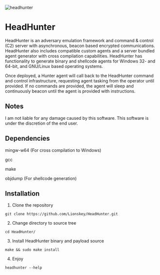 
![headhunter](https://github.com/Lionskey/HeadHunter/assets/55106700/51dd0e74-ea55-4b2e-9caf-bec3dd8dcd0c)

# HeadHunter
HeadHunter is an adversary emulation framework and command & control (C2) server with asynchronous, beacon based encrypted communications. HeadHunter also includes compatible custom agents and a server bundled agent generator with cross compilation capabilities.
HeadHunter has functionality to generate binary and shellcode agents for Windows 32- and 64-bit, and GNU/Linux based operating systems. 

Once deployed, a Hunter agent will call back to the HeadHunter command and control infrastructure, requesting agent tasking from the operator until provided. If no commands are provided, the agent will sleep and continuously beacon until the agent is provided with instructions.  

## Notes

I am not liable for any damage caused by this software. This software is under the discretion of the end user.

## Dependencies
mingw-w64 (For cross compilation to Windows)

gcc

make

objdump (For shellcode generation)

## Installation 

1. Clone the repository
``` 
git clone https://github.com/Lionskey/HeadHunter.git
```

2. Change directory to source tree
``` 
cd HeadHunter/
```

3. Install HeadHunter binary and payload source
```
make && sudo make install
```

4. Enjoy
``` 
headhunter --help
``` 

